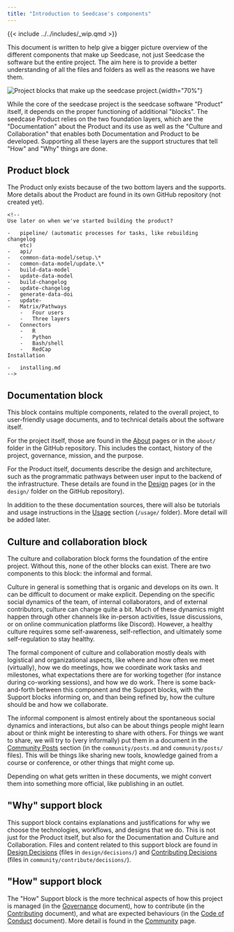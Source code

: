 ```yaml
---
title: "Introduction to Seedcase's components"
---
```


{{< include ../../includes/_wip.qmd >}}

This document is written to help give a bigger picture overview of the
different components that make up Seedcase, not just Seedcase the
software but the entire project. The aim here is to provide a better
understanding of all the files and folders as well as the reasons we
have them.

![Project blocks that make up the seedcase
project.](/images/project-blocks.svg){width="70%"}

While the core of the seedcase project is the seedcase software
"Product" itself, it depends on the proper functioning of additional
"blocks". The seedcase Product relies on the two foundation layers,
which are the "Documentation" about the Product and its use as well as
the "Culture and Collaboration" that enables both Documentation and
Product to be developed. Supporting all these layers are the support
structures that tell "How" and "Why" things are done.

## Product block

The Product only exists because of the two bottom layers and the
supports. More details about the Product are found in its own GitHub
repository (not created yet).

```{=html}
<!--
Use later on when we've started building the product?

-   pipeline/ (automatic processes for tasks, like rebuilding changelog
    etc)
-   api/
-   common-data-model/setup.\*
-   common-data-model/update.\*
-   build-data-model
-   update-data-model
-   build-changelog
-   update-changelog
-   generate-data-doi
-   update-
-   Matrix/Pathways
    -   Four users
    -   Three layers
-   Connectors
    -   R
    -   Python
    -   Bash/shell
    -   RedCap
Installation

-   installing.md
-->
```
## Documentation block

This block contains multiple components, related to the overall project,
to user-friendly usage documents, and to technical details about the
software itself.

For the project itself, those are found in the [About](/about/index.md)
pages or in the `about/` folder in the GitHub repository. This includes
the contact, history of the project, governance, mission, and the
purpose.

For the Product itself, documents describe the design and architecture,
such as the programmatic pathways between user input to the backend of
the infrastructure. These details are found in the
[Design](/design/index.md) pages (or in the `design/` folder on the
GitHub repository).

In addition to the these documentation sources, there will also be
tutorials and usage instructions in the [Usage](/usage/index.md) section
(`/usage/` folder). More detail will be added later.

## Culture and collaboration block

The culture and collaboration block forms the foundation of the entire
project. Without this, none of the other blocks can exist. There are two
components to this block: the informal and formal.

Culture in general is something that is organic and develops on its own.
It can be difficult to document or make explicit. Depending on the
specific social dynamics of the team, of internal collaborators, and of
external contributors, culture can change quite a bit. Much of these
dynamics might happen through other channels like in-person activities,
Issue discussions, or on online communication platforms like Discord).
However, a healthy culture requires some self-awareness,
self-reflection, and ultimately some self-regulation to stay healthy.

The formal component of culture and collaboration mostly deals with
logistical and organizational aspects, like where and how often we meet
(virtually), how we do meetings, how we coordinate work tasks and
milestones, what expectations there are for working together (for
instance during co-working sessions), and how we do work. There is some
back-and-forth between this component and the Support blocks, with the
Support blocks informing on, and than being refined by, how the culture
should be and how we collaborate.

The informal component is almost entirely about the spontaneous social
dynamics and interactions, but also can be about things people might
learn about or think might be interesting to share with others. For
things we want to share, we will try to (very informally) put them in a
document in the [Community Posts](/community/posts.md) section (in the
`community/posts.md` and `community/posts/` files). This will be things
like sharing new tools, knowledge gained from a course or conference, or
other things that might come up.

Depending on what gets written in these documents, we might convert them
into something more official, like publishing in an outlet.

## "Why" support block

This support block contains explanations and justifications for why we
choose the technologies, workflows, and designs that we do. This is not
just for the Product itself, but also for the Documentation and Culture
and Collaboration. Files and content related to this support block are
found in [Design Decisions](/design/decisions.md) (files in
`design/decisions/`) and [Contributing
Decisions](/community/contribute/decisions.md) (files in
`community/contribute/decisions/`).

## "How" support block

The "How" Support block is the more technical aspects of how this
project is managed (in the [Governance](/community/GOVERANCE.md)
document), how to contribute (in the
[Contributing](/community/CONTRIBUTING.md) document), and what are
expected behaviours (in the [Code of
Conduct](/community/CODE_OF_CONDUCT.md) document). More detail is found
in the [Community](/community/index.md) page.

